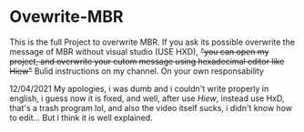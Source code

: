 # Ovewrite-MBR
This is the full Project to overwrite MBR. If you ask its possible overwrite the message of MBR without visual studio (USE HXD), ~~"you can open my project, and overwrite your cutom message using hexadecimal editor like Hiew"~~
Bulid instructions on my channel. On your own responsability

12/04/2021 My apologies, i was dumb and i couldn't write properly in english, i guess now it is fixed, and well, after use *Hiew*, instead use HxD, that's a trash program lol, and also the video itself sucks, i didn't know how to edit... But i think it is well explained.
